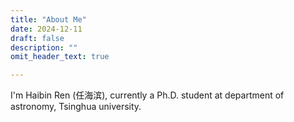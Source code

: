 ```yaml
---
title: "About Me"
date: 2024-12-11
draft: false
description: ""
omit_header_text: true

---
```


I'm Haibin Ren (任海滨), currently a Ph.D. student at department of astronomy, Tsinghua university.